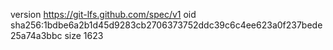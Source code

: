 version https://git-lfs.github.com/spec/v1
oid sha256:1bdbe6a2b1d45d9283cb2706373752ddc39c6c4ee623a0f237bede25a74a3bbc
size 1623
